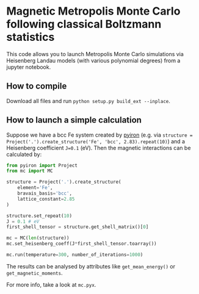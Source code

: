 # Magnetic Metropolis Monte Carlo following classical Boltzmann statistics

This code allows you to launch Metropolis Monte Carlo simulations via Heisenberg Landau models (with various polynomial degrees) from a jupyter notebook.

## How to compile

Download all files and run `python setup.py build_ext --inplace`.

## How to launch a simple calculation

Suppose we have a bcc Fe system created by [pyiron](http://github.com/pyiron/pyiron) (e.g. via `structure = Project('.').create_structure('Fe', 'bcc', 2.83).repeat(10)`) and a Heisenberg coefficient `J=0.1` (eV). Then the magnetic interactions can be calculated by:

```python
from pyiron import Project
from mc import MC

structure = Project('.').create_structure(
    element='Fe',
    bravais_basis='bcc',
    lattice_constant=2.85
)

structure.set_repeat(10)
J = 0.1 # eV
first_shell_tensor = structure.get_shell_matrix()[0]

mc = MC(len(structure))
mc.set_heisenberg_coeff(J*first_shell_tensor.toarray())

mc.run(temperature=300, number_of_iterations=1000)
```

The results can be analysed by attributes like `get_mean_energy()` or `get_magnetic_moments`.

For more info, take a look at `mc.pyx`.
